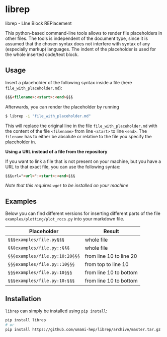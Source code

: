 # librep

librep - LIne Block REPlacement

This python-based command-line tools allows to render file placeholders in other files.
The tools is independent of the document type, since it is assumed that the chosen
syntax does not interfere with syntax of any (especially markup) languages.
The indent of the placeholder is used for the whole inserted code/text block.

## Usage

Insert a placeholder of the following syntax inside a file (here 
`file_with_placeholder.md`):

```md
§§§<filename>:<start>:<end>§§§
```

Afterwards, you can render the placeholder by running

```bash
$ librep -i "file_with_placeholder.md"
```

This will replace the original line in the file `file_with_placeholder.md` with 
the content of the file `<filename>` from line `<start>` to line `<end>`. 
The `filename` has to either be absolute or relative to the file you specify the 
placeholder in.

**Using a URL instead of a file from the repository**

If you want to link a file that is not present on your machine, but you have a URL
to that exact file, you can use the following syntax:

```md
§§§url="<url>":<start>:<end>§§§
```

*Note that this requires `wget` to be installed on your machine*


## Examples

Below you can find different versions for inserting different parts of the file 
`examples/plotting/plot_rocs.py` into your markdown file.

| Placeholder | Result |
|-------------|--------|
|`§§§examples/file.py§§§` | whole file |
|`§§§examples/file.py::§§§` | whole file |
|`§§§examples/file.py:10:20§§§` | from line 10 to line 20 |
|`§§§examples/file.py::10§§§` | from top to line 10 |
|`§§§examples/file.py:10§§§` | from line 10 to bottom |
|`§§§examples/file.py:10:§§§` | from line 10 to bottom |

## Installation

`librep` can simply be installed using `pip install`:

```bash
pip install librep
# or
pip install https://github.com/umami-hep/librep/archive/master.tar.gz